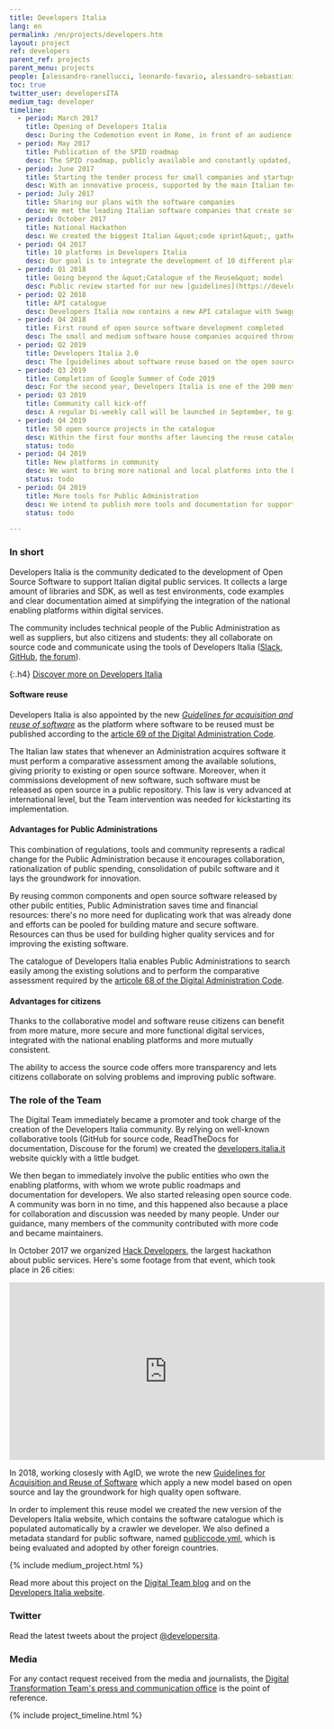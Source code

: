 ```yaml
---
title: Developers Italia
lang: en
permalink: /en/projects/developers.htm
layout: project
ref: developers
parent_ref: projects
parent_menu: projects
people: [alessandro-ranellucci, leonardo-favario, alessandro-sebastiani, andrea-biancini, giovanni-bajo, riccardo-iaconelli]
toc: true
twitter_user: developersITA
medium_tag: developer
timeline:
  - period: March 2017
    title: Opening of Developers Italia
    desc: During the Codemotion event in Rome, in front of an audience of 2,000 programmers, we announced the GitHub repository and the official opening of the Developers Community.
  - period: May 2017
    title: Publication of the SPID roadmap
    desc: The SPID roadmap, publicly available and constantly updated, becomes the first roadmap of an Italian technological service published to be shared with all the interested parties, and used to coordinate the development activities.
  - period: June 2017
    title: Starting the tender process for small companies and startups (€1m)
    desc: With an innovative process, supported by the main Italian tech communities, we activated a process aimed at starting a series of tenders in support of the implementation of open-source community projects, with a total budget of 1 million euro.
  - period: July 2017
    title: Sharing our plans with the software companies
    desc: We met the leading Italian software companies that create software for the public administration, had a discussion with them regarding Developers Italia and the new challenges in innovation that will open up more and more innovative services.
  - period: October 2017
    title: National Hackathon
    desc: We created the biggest Italian &quot;code sprint&quot;, gathering more than 800 developers working on the open-source code of the Public Administration, resulting in dozens of projects that were immediately available to speed up the digitisation of public services.
  - period: Q4 2017
    title: 10 platforms in Developers Italia
    desc: Our goal is to integrate the development of 10 different platforms in our community, involving the administrations responsible for them in the new open and collaborative development model.
  - period: Q1 2018
    title: Going beyond the &quot;Catalogue of the Reuse&quot; model
    desc: Public review started for our new [guidelines](https://developers.italia.it/en/reuse) that supersede the current AgID &quot;Reuse Catalogue&quot;, promoting the publishing of all code on collaborative platforms, such as GitHub or GitLab. We aim to go beyond (and simplify) the current system for sharing the code between different administrations, with a system not requiring any contracts or other bureaucratic impediments.
  - period: Q2 2018
    title: API catalogue
    desc: Developers Italia now contains a new API catalogue with Swagger integration. Further work is planned on this catalogue.
  - period: Q4 2018
    title: First round of open source software development completed
    desc: The small and medium software house companies acquired through public tenders completed the development of 16 new open source projects supporting the enabling platforms.
  - period: Q2 2019
    title: Developers Italia 2.0
    desc: The [guidelines about software reuse based on the open source model](https://developers.italia.it/en/reuse) become effective. In addition to the national enabling platforms, Developers Italia hosts the new Reuse Catalogue for open source and reusable software, according to the new guidelines.
  - period: Q3 2019
    title: Completion of Google Summer of Code 2019
    desc: For the second year, Developers Italia is one of the 200 mentoring organizations in the Google Summer of Code program, which allowed three students to work on our open source projects.
  - period: Q3 2019
    title: Community call kick-off
    desc: A regular bi-weekly call will be launched in September, to give to our community a new place to discuss about the project roadmap.
  - period: Q4 2019
    title: 50 open source projects in the catalogue
    desc: Within the first four months after launcing the reuse catalogue we aim to have at least 50 software packages released by public entities, thanks to our activity of outreach, training and assistance.
    status: todo
  - period: Q4 2019
    title: New platforms in community
    desc: We want to bring more national and local platforms into the Developers Italia community, by involving the entities who are responsible for them.
    status: todo
  - period: Q4 2019
    title: More tools for Public Administration
    desc: We intend to publish more tools and documentation for supporting Public Administrations in managing their open source projects according to the best practice.
    status: todo

---
```


### In short

Developers Italia is the community dedicated to the development of Open Source Software to support Italian digital public services. It collects a large amount of libraries and SDK, as well as test environments, code examples and clear documentation aimed at simplifying the integration of the national enabling platforms within digital services.

The community includes technical people of the Public Administration as well as suppliers, but also citizens and students: they all collaborate on source code and communicate using the tools of Developers Italia ([Slack](https://slack.developers.italia.it/), [GitHub](https://github.com/italia), [the forum](https://forum.italia.it/)).

{:.h4}
[Discover more on Developers Italia](https://developers.italia.it)

#### Software reuse

Developers Italia is also appointed by the new [_Guidelines for acquisition and reuse of software_](https://developers.italia.it/en/reuse) as the platform where software to be reused must be published according to the [article 69 of the Digital Administration Code](https://docs.italia.it/italia/piano-triennale-ict/codice-amministrazione-digitale-docs/it/v2017-12-13/_rst/capo6_art69.html).

The Italian law states that whenever an Administration acquires software it must perform a comparative assessment among the available solutions, giving priority to existing or open source software. Moreover, when it commissions development of new software, such software must be released as open source in a public repository. This law is very advanced at international level, but the Team intervention was needed for kickstarting its implementation.

#### Advantages for Public Administrations

This combination of regulations, tools and community represents a radical change for the Public Administration because it encourages collaboration, rationalization of public spending, consolidation of pubilc software and it lays the groundwork for innovation.

By reusing common components and open source software released by other pubilc entities, Public Administration saves time and financial resources: there's no more need for duplicating work that was already done and efforts can be pooled for building mature and secure software. Resources can thus be used for building higher quality services and for improving the existing software.

The catalogue of Developers Italia enables Public Administrations to search easily among the existing solutions and to perform the comparative assessment required by the [articole 68 of the Digital Administration Code](https://docs.italia.it/italia/piano-triennale-ict/codice-amministrazione-digitale-docs/it/v2017-12-13/_rst/capo6_art68.html).

#### Advantages for citizens

Thanks to the collaborative model and software reuse citizens can benefit from more mature, more secure and more functional digital services, integrated with the national enabling platforms and more mutually consistent.

The ability to access the source code offers more transparency and lets citizens collaborate on solving problems and improving public software.

### The role of the Team

The Digital Team immediately became a promoter and took charge of the creation of the Developers Italia community. By relying on well-known collaborative tools (GitHub for source code, ReadTheDocs for documentation, Discouse for the forum) we created the [developers.italia.it](https://developers.italia.it) website quickly with a little budget.

We then began to immediately involve the public entities who own the enabling platforms, with whom we wrote public roadmaps and documentation for developers. We also started releasing open source code. A community was born in no time, and this happened also because a place for collaboration and discussion was needed by many people. Under our guidance, many members of the community contributed with more code and became maintainers.

In October 2017 we organized [Hack Developers](https://hack.developers.italia.it/), the largest hackathon about public services. Here's some footage from that event, which took place in 26 cities:

 <div class="videoWrapper">
 <iframe width="560" height="315" src="https://www.youtube-nocookie.com/embed/8jIID_GmU5Y" frameborder="0" allow="autoplay; encrypted-media" allowfullscreen></iframe>
 </div>

In 2018, working closesly with AgID, we wrote the new [Guidelines for Acquisition and Reuse of Software](https://docs.italia.it/AgID/linee-guida-riuso-software/lg-acquisizione-e-riuso-software-per-pa-docs/) which apply a new model based on open source and lay the groundwork for high quality open software.

In order to implement this reuse model we created the new version of the Developers Italia website, which contains the software catalogue which is populated automatically by a crawler we developer. We also defined a metadata standard for public software, named [publiccode.yml](https://docs.italia.it/italia/developers-italia/publiccodeyml/), which is being evaluated and adopted by other foreign countries.

{% include medium_project.html %}

Read more about this project on the [Digital Team blog](https://medium.com/team-per-la-trasformazione-digitale/developers-italia/home) and on the [Developers Italia website](https://developers.italia.it/news).

### Twitter

Read the latest tweets about the project [@developersita](https://twitter.com/search?f=tweets&vertical=default&q=from%3Adevelopersita&l=en&src=typd).

### Media
For any contact request received from the media and journalists, the [Digital Transformation Team's press and communication office](https://teamdigitale.governo.it/en/contacts) is the point of reference.

{% include project_timeline.html %}
